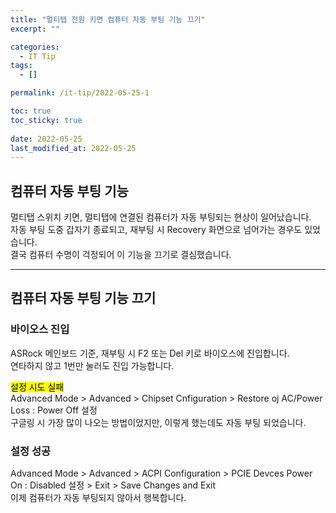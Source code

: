 ```yaml
---
title: "멀티탭 전원 키면 컴퓨터 자동 부팅 기능 끄기"
excerpt: ""

categories:
  - IT Tip
tags:
  - []

permalink: /it-tip/2022-05-25-1

toc: true
toc_sticky: true
 
date: 2022-05-25
last_modified_at: 2022-05-25
---
```


## 컴퓨터 자동 부팅 기능

멀티탭 스위치 키면, 멀티탭에 연결된 컴퓨터가 자동 부팅되는 현상이 일어났습니다.  
자동 부팅 도중 갑자기 종료되고, 재부팅 시 Recovery 화면으로 넘어가는 경우도 있었습니다.  
결국 컴퓨터 수명이 걱정되어 이 기능을 끄기로 결심했습니다.

---

## 컴퓨터 자동 부팅 기능 끄기

### 바이오스 진입
ASRock 메인보드 기준, 재부팅 시 F2 또는 Del 키로 바이오스에 진입합니다.  
연타하지 않고 1번만 눌러도 진입 가능합니다.

<mark>설정 시도 실패</mark>  
Advanced Mode > Advanced > Chipset Cnfiguration > Restore oj AC/Power Loss : Power Off 설정  
구글링 시 가장 많이 나오는 방법이었지만, 이렇게 했는데도 자동 부팅 되었습니다.

### 설정 성공
Advanced Mode > Advanced > ACPI Configuration > PCIE Devces Power On : Disabled 설정 > Exit > Save Changes and Exit  
이제 컴퓨터가 자동 부팅되지 않아서 행복합니다.
